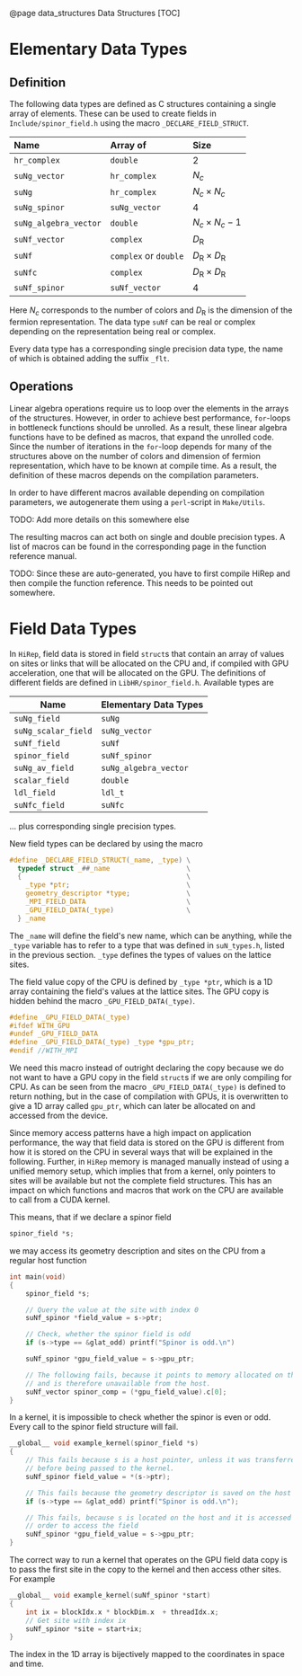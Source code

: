 @page data_structures Data Structures
[TOC]
# Elementary Data Types

## Definition
The following data types are defined as C structures containing a single array of elements. These can be used to create fields in `Include/spinor_field.h` using the macro `_DECLARE_FIELD_STRUCT`. 


| Name                   | Array of               | Size                               |
|:-----------------------|:-----------------------|:-----------------------------------|
| `hr_complex`           | `double`			      | 2				                   |
| `suNg_vector`          | `hr_complex`		      | $N_c$			                   |
| `suNg`	             | `hr_complex`		      | $N_c\times N_c$                    |
| `suNg_spinor`          | `suNg_vector`          | 4                                  |
| `suNg_algebra_vector`  | `double`               | $N_c\times N_c -1$                 |
| `suNf_vector`          | `complex`              | $D_{\mathrm{R}}$                   |
| `suNf`                 | 	`complex` or `double` | $D_{\mathrm{R}}\times D_{\mathrm{R}}$|
| `suNfc`                | `complex`              | $D_{\mathrm{R}}\times D_{\mathrm{R}}$|
| `suNf_spinor`          | `suNf_vector`          | 4                                  |

Here $N_c$ corresponds to the number of colors and $D_{\mathrm{R}}$ is the dimension of the fermion representation. The data type `suNf` can be real or complex depending on the representation being real or complex. 

Every data type has a corresponding single precision data type, the name of which is obtained adding the suffix `_flt`.

## Operations

Linear algebra operations require us to loop over the elements in the arrays of the structures. However, in order to achieve best performance, `for`-loops in bottleneck functions should be unrolled. As a result, these linear algebra functions have to be defined as macros, that expand the unrolled code. Since the number of iterations in the `for`-loop depends for many of the structures above on the number of colors and dimension of fermion representation, which have to be known at compile time. As a result, the definition of these macros depends on the compilation parameters. 

In order to have different macros available depending on compilation parameters, we autogenerate them using a `perl`-script in `Make/Utils`. 


TODO: Add more details on this somewhere else

The resulting macros can act both on single and double precision types. A list of macros can be found in the corresponding page in the function reference manual.

TODO: Since these are auto-generated, you have to first compile HiRep and then compile the function reference. This needs to be pointed out somewhere.

# Field Data Types

In ```HiRep```, field data is stored in field ```struct```s that contain an array of values on sites or links that will be allocated on the CPU and, if compiled with GPU acceleration, one that will be allocated on the GPU. The definitions of different fields are defined in ```LibHR/spinor_field.h```. Available types are

| Name               | Elementary Data Types        |
|--------------------|------------------------------|
| `suNg_field`       | `suNg`                       |
| `suNg_scalar_field`| `suNg_vector`                |
| `suNf_field`       | `suNf`                       |
| `spinor_field`     | `suNf_spinor`                |
| `suNg_av_field`    | `suNg_algebra_vector`        |
| `scalar_field`     | `double`                     |
| `ldl_field`        | `ldl_t`                      |
| `suNfc_field`      | `suNfc`                      |

... plus corresponding single precision types.

New field types can be declared by using the macro

```c
#define _DECLARE_FIELD_STRUCT(_name, _type) \
  typedef struct _##_name                   \
  {                                         \
    _type *ptr;                             \
    geometry_descriptor *type;              \
    _MPI_FIELD_DATA                         \
    _GPU_FIELD_DATA(_type)                  \
  } _name
```

The ```_name``` will define the field's new name, which can be anything, while the ```_type``` variable has to refer to a type that was defined in `suN_types.h`, listed in the previous section. ```_type``` defines the types of values on the lattice sites.

The field value copy of the CPU is defined by ```_type *ptr```, which is a 1D array containing the field's values at the lattice sites. The GPU copy is hidden behind the macro ```_GPU_FIELD_DATA(_type)```.

```c
#define _GPU_FIELD_DATA(_type)
#ifdef WITH_GPU
#undef _GPU_FIELD_DATA
#define _GPU_FIELD_DATA(_type) _type *gpu_ptr;
#endif //WITH_MPI
```

We need this macro instead of outright declaring the copy because we do not want to have a GPU copy in the field ```struct```s if we are only compiling for CPU. As can be seen from the macro ```_GPU_FIELD_DATA(_type)``` is defined to return nothing, but in the case of compilation with GPUs, it is overwritten to give a 1D array called ```gpu_ptr```, which can later be allocated on and accessed from the device.

Since memory access patterns have a high impact on application performance, the way that field data is stored on the GPU is different from how it is stored on the CPU in several ways that will be explained in the following. Further, in ```HiRep``` memory is managed manually instead of using a unified memory setup, which implies that from a kernel, only pointers to sites will be available but not the complete field structures. This has an impact on which functions and macros that work on the CPU are available to call from a CUDA kernel.

This means, that if we declare a spinor field

```c
spinor_field *s;
```

we may access its geometry description and sites on the CPU from a regular host function

```c
int main(void)
{
    spinor_field *s;

    // Query the value at the site with index 0
    suNf_spinor *field_value = s->ptr;

    // Check, whether the spinor field is odd
    if (s->type == &glat_odd) printf("Spinor is odd.\n")

    suNf_spinor *gpu_field_value = s->gpu_ptr;

    // The following fails, because it points to memory allocated on the GPU
    // and is therefore unavailable from the host.
    suNf_vector spinor_comp = (*gpu_field_value).c[0];
}
```

In a kernel, it is impossible to check whether the spinor is even or odd. Every call to the spinor field structure will fail.

```c
__global__ void example_kernel(spinor_field *s)
{
    // This fails because s is a host pointer, unless it was transferred
    // before being passed to the kernel.
    suNf_spinor field_value = *(s->ptr);

    // This fails because the geometry descriptor is saved on the host
    if (s->type == &glat_odd) printf("Spinor is odd.\n");

    // This fails, because s is located on the host and it is accessed in
    // order to access the field
    suNf_spinor *gpu_field_value = s->gpu_ptr;
}
```

The correct way to run a kernel that operates on the GPU field data copy is to pass the first site in the copy to the kernel and then access other sites. For example

```c
__global__ void example_kernel(suNf_spinor *start)
{
    int ix = blockIdx.x * blockDim.x  + threadIdx.x;
    // Get site with index ix
    suNf_spinor *site = start+ix;
}
```

The index in the 1D array is bijectively mapped to the coordinates in space and time.
